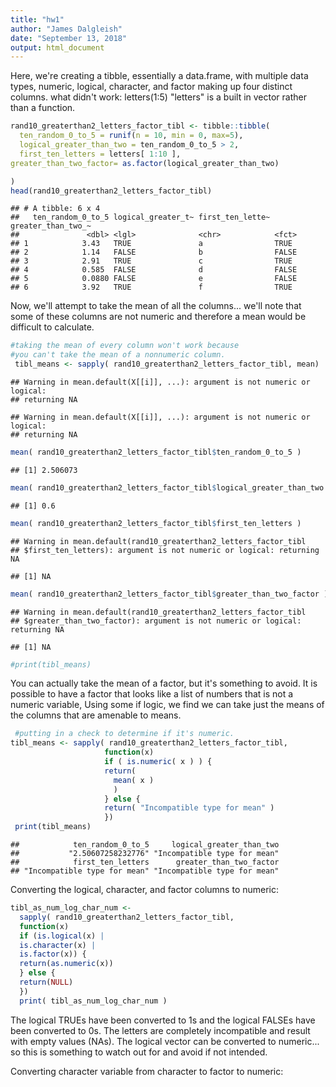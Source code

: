 ```yaml
---
title: "hw1"
author: "James Dalgleish"
date: "September 13, 2018"
output: html_document
---
```



Here, we're creating a tibble, essentially a data.frame, with multiple data types, numeric, logical, character, and factor making up four distinct columns.
what didn't work:
letters(1:5)
"letters" is a built in vector rather than a function.

```r
rand10_greaterthan2_letters_factor_tibl <- tibble::tibble( 
  ten_random_0_to_5 = runif(n = 10, min = 0, max=5),
  logical_greater_than_two = ten_random_0_to_5 > 2,
  first_ten_letters = letters[ 1:10 ],
greater_than_two_factor= as.factor(logical_greater_than_two)

)
head(rand10_greaterthan2_letters_factor_tibl)
```

```
## # A tibble: 6 x 4
##   ten_random_0_to_5 logical_greater_t~ first_ten_lette~ greater_than_two_~
##               <dbl> <lgl>              <chr>            <fct>             
## 1            3.43   TRUE               a                TRUE              
## 2            1.14   FALSE              b                FALSE             
## 3            2.91   TRUE               c                TRUE              
## 4            0.585  FALSE              d                FALSE             
## 5            0.0880 FALSE              e                FALSE             
## 6            3.92   TRUE               f                TRUE
```
Now, we'll attempt to take the mean of all the columns... we'll note that some
of these columns are
not numeric and therefore a mean would be difficult to calculate.

```r
#taking the mean of every column won't work because 
#you can't take the mean of a nonnumeric column.
 tibl_means <- sapply( rand10_greaterthan2_letters_factor_tibl, mean)
```

```
## Warning in mean.default(X[[i]], ...): argument is not numeric or logical:
## returning NA

## Warning in mean.default(X[[i]], ...): argument is not numeric or logical:
## returning NA
```

```r
mean( rand10_greaterthan2_letters_factor_tibl$ten_random_0_to_5 )
```

```
## [1] 2.506073
```

```r
mean( rand10_greaterthan2_letters_factor_tibl$logical_greater_than_two )
```

```
## [1] 0.6
```

```r
mean( rand10_greaterthan2_letters_factor_tibl$first_ten_letters )
```

```
## Warning in mean.default(rand10_greaterthan2_letters_factor_tibl
## $first_ten_letters): argument is not numeric or logical: returning NA
```

```
## [1] NA
```

```r
mean( rand10_greaterthan2_letters_factor_tibl$greater_than_two_factor )
```

```
## Warning in mean.default(rand10_greaterthan2_letters_factor_tibl
## $greater_than_two_factor): argument is not numeric or logical: returning NA
```

```
## [1] NA
```

```r
#print(tibl_means)
```
You can actually take the mean of a factor, but it's something to avoid. It is
possible to have a factor that looks like a list of numbers that is not
a numeric variable, Using some if logic, we find we can take just the means
of the columns that are amenable to means.


```r
 #putting in a check to determine if it's numeric.
tibl_means <- sapply( rand10_greaterthan2_letters_factor_tibl,
                     function(x)
                     if ( is.numeric( x ) ) {
                     return( 
                       mean( x )
                       )
                     } else {
                     return( "Incompatible type for mean" )
                     })
 print(tibl_means)
```

```
##            ten_random_0_to_5     logical_greater_than_two 
##           "2.50607258232776" "Incompatible type for mean" 
##            first_ten_letters      greater_than_two_factor 
## "Incompatible type for mean" "Incompatible type for mean"
```
Converting the logical, character, and factor columns to numeric:

```r
tibl_as_num_log_char_num <-
  sapply( rand10_greaterthan2_letters_factor_tibl,
  function(x)
  if (is.logical(x) |
  is.character(x) |
  is.factor(x)) {
  return(as.numeric(x))
  } else {
  return(NULL)
  })
  print( tibl_as_num_log_char_num )
```
The logical TRUEs have been converted to 1s and the logical FALSEs have been
converted to 0s. The letters are completely incompatible and result with 
empty values (NAs). The logical vector can be converted to numeric...
so this is something to watch out for and avoid if not intended.

Converting character variable from character to factor to numeric:






